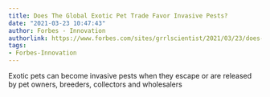 ```yaml
---
title: Does The Global Exotic Pet Trade Favor Invasive Pests?
date: "2021-03-23 10:47:43"
author: Forbes - Innovation
authorlink: https://www.forbes.com/sites/grrlscientist/2021/03/23/does-the-global-exotic-pet-trade-favor-invasive-pests/
tags:
- Forbes-Innovation
---
```

Exotic pets can become invasive pests when they escape or are released by pet owners, breeders, collectors and wholesalers